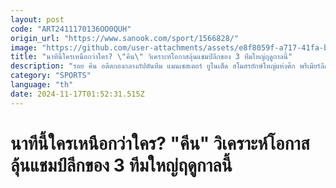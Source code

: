 ```yaml
---
layout: post
code: "ART2411170136OO0QUH"
origin_url: "https://www.sanook.com/sport/1566828/"
image: "https://github.com/user-attachments/assets/e8f8059f-a717-41fa-b438-123f0fdc82e4"
title: "นาทีนี้ใครเหนือกว่าใคร? \"คีน\" วิเคราะห์โอกาสลุ้นแชมป์ลีกของ 3 ทีมใหญ่ฤดูกาลนี้"
description: "รอย คีน อดีตกองกลางกัปตันทีม แมนเชสเตอร์ ยูไนเต็ด สโมสรยักษ์ใหญ่แห่งศึก พรีเมียร์ลีก อังกฤษ แสดงความคิดเห็นว่า ลิเวอร์พูล เป็นทีมที่มีโอกาสคว้าแชมป์ในฤดูกาลนี้มากที่สุดเหนืออีก 2 ทีมเต็งอย่าง อาร์เซนอล และ แมนเชสเตอร์ ซิตี้"
category: "SPORTS"
language: "th"
date: 2024-11-17T01:52:31.515Z
---
```


# นาทีนี้ใครเหนือกว่าใคร? "คีน" วิเคราะห์โอกาสลุ้นแชมป์ลีกของ 3 ทีมใหญ่ฤดูกาลนี้